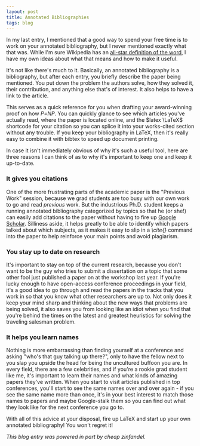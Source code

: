 ```yaml
---
layout: post
title: Annotated Bibliographies
tags: blog
---
```


In my last entry, I mentioned that a good way to spend your free time is to work on your annotated bibliography, but I never mentioned exactly what that was. While I'm sure Wikipedia has an <a href="https://en.wikipedia.org/wiki/Annotated_bibliography">all-star definition of the word</a>, I have my own ideas about what that means and how to make it useful.

It's not like there's much to it. Basically, an annotated bibliography is a bibliography, but after each entry, you briefly describe the paper being mentioned. You put down the problem the authors solve, how they solved it, their contribution, and anything else that's of interest. It also helps to have a link to the article.

This serves as a quick reference for you when drafting your award-winning proof on how *P=NP*. You can quickly glance to see which articles you've actually read, where the paper is located online, and the $latex \LaTeX$ shortcode for your citation so you can splice it into your works-cited section without any trouble. If you keep your bibliography in LaTeX, then it's really easy to combine it with bibtex to speed up document printing.

In case it isn't immediately obvious of why it's such a useful tool, here are three reasons I can think of as to why it's important to keep one and keep it up-to-date.

### It gives you citations
One of the more frustrating parts of the academic paper is the "Previous Work" session, because we grad students are too busy with our own work to go and read <em>previous</em> work. But the industrious Ph.D. student keeps a running annotated bibliography categorized by topics so that he (or she!) can easily add citations to the paper without having to fire up <a href="http://scholar.google.com">Google Scholar</a>. Silliness aside, it helps greatly to be able to identify which papers talked about which subjects, as it makes it easy to slip in a <em>\cite{}</em> command into the paper to help reinforce your main points and avoid plagiarism.

### You stay up to date on research
It's important to stay on top of the current research, because you don't want to be the guy who tries to submit a dissertation on a topic that some other fool just published a paper on at the workshop last year. If you're lucky enough to have open-access conference proceedings in your field, it's a good idea to go through and read the papers in the tracks that you work in so that you know what other researchers are up to. Not only does it keep your mind sharp and thinking about the new ways that problems are being solved, it also saves you from looking like an idiot when you find that you're behind the times on the latest and greatest heuristics for solving the traveling salesman problem.

### It helps you learn names
Nothing is more embarrassing than finding yourself at a conference and asking "who's that guy talking up there?", only to have the fellow next to you slap you upside the head for being the uncultured buffoon you are. In every field, there are a few celebrities, and if you're a rookie grad student like me, it's important to learn their names and what kinds of amazing papers they've written. When you start to visit articles published in top conferences, you'll start to see the same names over and over again - if you see the same name more than once, it's in your best interest to match those names to papers and maybe Google-stalk them so you can find out what they look like for the next conference you go to.

With all of this advice at your disposal, fire up LaTeX and start up your own annotated bibliography! You won't regret it!

*This blog entry was powered in part by cheap zinfandel.*

